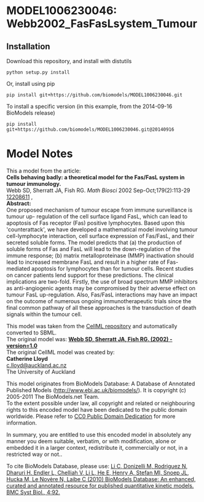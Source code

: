 # MODEL1006230046: Webb2002_FasFasLsystem_Tumour

## Installation

Download this repository, and install with distutils

`python setup.py install`

Or, install using pip

`pip install git+https://github.com/biomodels/MODEL1006230046.git`

To install a specific version (in this example, from the 2014-09-16 BioModels release)

`pip install git+https://github.com/biomodels/MODEL1006230046.git@20140916`


# Model Notes


This a model from the article:  
**Cells behaving badly: a theoretical model for the Fas/FasL system in tumour immunology.**   
Webb SD, Sherratt JA, Fish RG. _Math Biosci_ 2002 Sep-Oct;179(2):113-29
[12208611](http://www.ncbi.nlm.nih.gov/pubmed/12208611) ,  
**Abstract:**   
One proposed mechanism of tumour escape from immune surveillance is tumour up-
regulation of the cell surface ligand FasL, which can lead to apoptosis of Fas
receptor (Fas) positive lymphocytes. Based upon this 'counterattack', we have
developed a mathematical model involving tumour cell-lymphocyte interaction,
cell surface expression of Fas/FasL, and their secreted soluble forms. The
model predicts that (a) the production of soluble forms of Fas and FasL will
lead to the down-regulation of the immune response; (b) matrix
metalloproteinase (MMP) inactivation should lead to increased membrane FasL
and result in a higher rate of Fas-mediated apoptosis for lymphocytes than for
tumour cells. Recent studies on cancer patients lend support for these
predictions. The clinical implications are two-fold. Firstly, the use of broad
spectrum MMP inhibitors as anti-angiogenic agents may be compromised by their
adverse effect on tumour FasL up-regulation. Also, Fas/FasL interactions may
have an impact on the outcome of numerous ongoing immunotherapeutic trials
since the final common pathway of all these approaches is the transduction of
death signals within the tumour cell.

This model was taken from the [CellML
repository](http://www.cellml.org/models) and automatically converted to SBML.  
The original model was: [ **Webb SD, Sherratt JA, Fish RG. (2002) -
version=1.0**
](http://models.cellml.org/exposure/e71ab374589c24409a522d8565912235)  
The original CellML model was created by:  
**Catherine Lloyd**   
c.lloyd@auckland.ac.nz  
The University of Auckland  

This model originates from BioModels Database: A Database of Annotated
Published Models (http://www.ebi.ac.uk/biomodels/). It is copyright (c)
2005-2011 The BioModels.net Team.  
To the extent possible under law, all copyright and related or neighbouring
rights to this encoded model have been dedicated to the public domain
worldwide. Please refer to [CC0 Public Domain
Dedication](http://creativecommons.org/publicdomain/zero/1.0/) for more
information.

In summary, you are entitled to use this encoded model in absolutely any
manner you deem suitable, verbatim, or with modification, alone or embedded it
in a larger context, redistribute it, commercially or not, in a restricted way
or not..  
  
To cite BioModels Database, please use: [Li C, Donizelli M, Rodriguez N,
Dharuri H, Endler L, Chelliah V, Li L, He E, Henry A, Stefan MI, Snoep JL,
Hucka M, Le Novère N, Laibe C (2010) BioModels Database: An enhanced, curated
and annotated resource for published quantitative kinetic models. BMC Syst
Biol., 4:92.](http://www.ncbi.nlm.nih.gov/pubmed/20587024)


